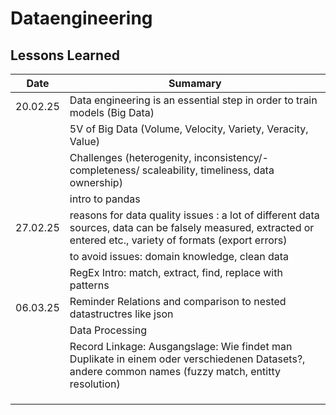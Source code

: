 # Dataengineering 

## Lessons Learned
|Date| Sumamary |
|--|--|
| 20.02.25 | Data engineering is an essential step in order to train models (Big Data) |
| |5V of Big Data (Volume, Velocity, Variety, Veracity, Value)  |
| |Challenges (heterogenity, inconsistency/-completeness/ scaleability, timeliness, data ownership) |
| |intro to pandas |
| 27.02.25 | reasons for data quality issues : a lot of different data sources, data can be falsely measured, extracted or entered etc., variety of formats (export errors) |
|  | to avoid issues: domain knowledge, clean data |
|  | RegEx Intro: match, extract, find, replace with patterns |
|06.03.25  | Reminder Relations and comparison to nested datastructres like json |
|  | Data Processing |
|  | Record Linkage: Ausgangslage: Wie findet man Duplikate in einem oder verschiedenen Datasets?, andere common names (fuzzy match, entitty resolution) |
|  |  |
|  |  |
|  |  |

<!--stackedit_data:
eyJoaXN0b3J5IjpbMzgwMjY0NjI1LDE5MDg3MzE4ODEsMjEzMz
k1NDUyMCwyOTgyMzEwODQsNzA5ODM3ODldfQ==
-->